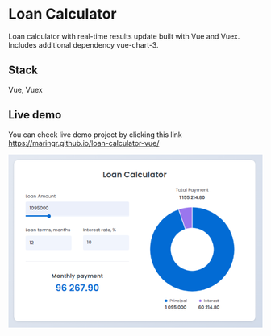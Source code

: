 # Loan Calculator

Loan calculator with real-time results update built with Vue and Vuex. Includes additional dependency vue-chart-3.

## Stack

Vue, Vuex

## Live demo

You can check live demo project by clicking this link https://maringr.github.io/loan-calculator-vue/

![Home page](/src/assets/images/home_page.png)
